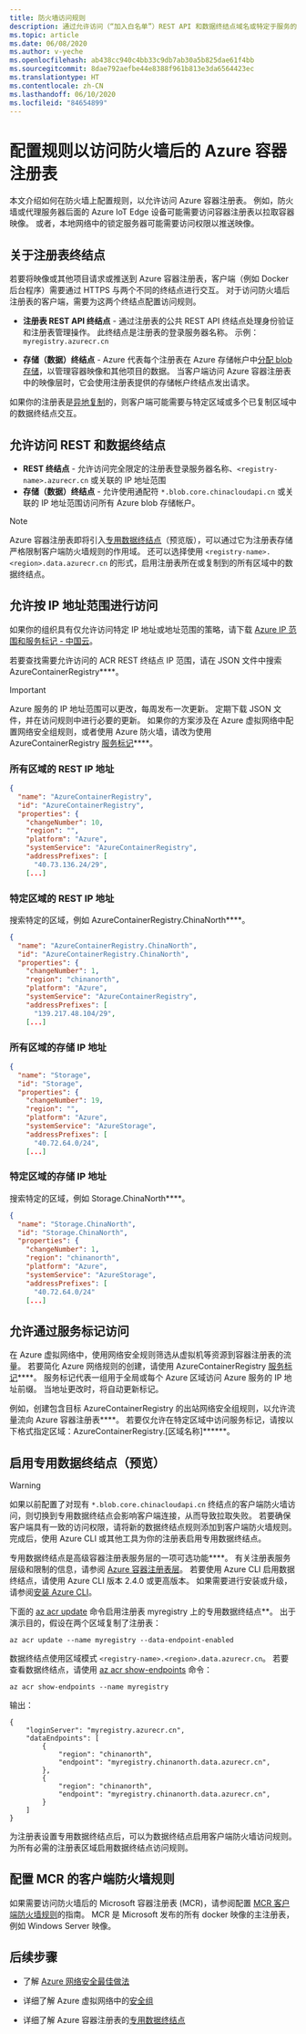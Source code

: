 ```yaml
---
title: 防火墙访问规则
description: 通过允许访问（“加入白名单”）REST API 和数据终结点域名或特定于服务的 IP 地址范围，来配置规则以访问防火墙后的 Azure 容器注册表。
ms.topic: article
ms.date: 06/08/2020
ms.author: v-yeche
ms.openlocfilehash: ab438cc940c4bb33c9db7ab30a5b825dae61f4bb
ms.sourcegitcommit: 8dae792aefbe44e8388f961b813e3da6564423ec
ms.translationtype: HT
ms.contentlocale: zh-CN
ms.lasthandoff: 06/10/2020
ms.locfileid: "84654899"
---
```

<!--Verified successfully-->
# <a name="configure-rules-to-access-an-azure-container-registry-behind-a-firewall"></a>配置规则以访问防火墙后的 Azure 容器注册表

本文介绍如何在防火墙上配置规则，以允许访问 Azure 容器注册表。 例如，防火墙或代理服务器后面的 Azure IoT Edge 设备可能需要访问容器注册表以拉取容器映像。 或者，本地网络中的锁定服务器可能需要访问权限以推送映像。

<!--Not Available on  [Configure Azure Private Link for an Azure container registry](container-registry-private-link.md)-->

## <a name="about-registry-endpoints"></a>关于注册表终结点

若要将映像或其他项目请求或推送到 Azure 容器注册表，客户端（例如 Docker 后台程序）需要通过 HTTPS 与两个不同的终结点进行交互。 对于访问防火墙后注册表的客户端，需要为这两个终结点配置访问规则。

* **注册表 REST API 终结点** - 通过注册表的公共 REST API 终结点处理身份验证和注册表管理操作。 此终结点是注册表的登录服务器名称。 示例： `myregistry.azurecr.cn`

* **存储（数据）终结点** - Azure 代表每个注册表在 Azure 存储帐户中[分配 blob 存储](container-registry-storage.md)，以管理容器映像和其他项目的数据。 当客户端访问 Azure 容器注册表中的映像层时，它会使用注册表提供的存储帐户终结点发出请求。

如果你的注册表是[异地复制](container-registry-geo-replication.md)的，则客户端可能需要与特定区域或多个已复制区域中的数据终结点交互。

## <a name="allow-access-to-rest-and-data-endpoints"></a>允许访问 REST 和数据终结点

* **REST 终结点** - 允许访问完全限定的注册表登录服务器名称、`<registry-name>.azurecr.cn` 或关联的 IP 地址范围
* **存储（数据）终结点** - 允许使用通配符 `*.blob.core.chinacloudapi.cn` 或关联的 IP 地址范围访问所有 Azure blob 存储帐户。

> [!NOTE]
> Azure 容器注册表即将引入[专用数据终结点](#enable-dedicated-data-endpoints-preview)（预览版），可以通过它为注册表存储严格限制客户端防火墙规则的作用域。 还可以选择使用 `<registry-name>.<region>.data.azurecr.cn` 的形式，启用注册表所在或复制到的所有区域中的数据终结点。

## <a name="allow-access-by-ip-address-range"></a>允许按 IP 地址范围进行访问

如果你的组织具有仅允许访问特定 IP 地址或地址范围的策略，请下载 [Azure IP 范围和服务标记 - 中国云](https://www.microsoft.com/download/confirmation.aspx?id=57062)。

若要查找需要允许访问的 ACR REST 终结点 IP 范围，请在 JSON 文件中搜索 AzureContainerRegistry****。

> [!IMPORTANT]
> Azure 服务的 IP 地址范围可以更改，每周发布一次更新。 定期下载 JSON 文件，并在访问规则中进行必要的更新。 如果你的方案涉及在 Azure 虚拟网络中配置网络安全组规则，或者使用 Azure 防火墙，请改为使用 AzureContainerRegistry [服务标记](#allow-access-by-service-tag)****。
>

### <a name="rest-ip-addresses-for-all-regions"></a>所有区域的 REST IP 地址

```json
{
  "name": "AzureContainerRegistry",
  "id": "AzureContainerRegistry",
  "properties": {
    "changeNumber": 10,
    "region": "",
    "platform": "Azure",
    "systemService": "AzureContainerRegistry",
    "addressPrefixes": [
      "40.73.136.24/29",
    [...]
```

<!--CORRECT ON 40.73.136.24/29-->


### <a name="rest-ip-addresses-for-a-specific-region"></a>特定区域的 REST IP 地址

搜索特定的区域，例如 AzureContainerRegistry.ChinaNorth****。

```json
{
  "name": "AzureContainerRegistry.ChinaNorth",
  "id": "AzureContainerRegistry.ChinaNorth",
  "properties": {
    "changeNumber": 1,
    "region": "chinanorth",
    "platform": "Azure",
    "systemService": "AzureContainerRegistry",
    "addressPrefixes": [
      "139.217.48.104/29",
    [...]
```
<!--CORRECT ON 139.217.48.104/29-->

### <a name="storage-ip-addresses-for-all-regions"></a>所有区域的存储 IP 地址

```json
{
  "name": "Storage",
  "id": "Storage",
  "properties": {
    "changeNumber": 19,
    "region": "",
    "platform": "Azure",
    "systemService": "AzureStorage",
    "addressPrefixes": [
      "40.72.64.0/24",
    [...]
```

<!--CORRECT ON 40.72.64.0/24-->

### <a name="storage-ip-addresses-for-specific-regions"></a>特定区域的存储 IP 地址

搜索特定的区域，例如 Storage.ChinaNorth****。

```json
{
  "name": "Storage.ChinaNorth",
  "id": "Storage.ChinaNorth",
  "properties": {
    "changeNumber": 1,
    "region": "chinanorth",
    "platform": "Azure",
    "systemService": "AzureStorage",
    "addressPrefixes": [
      "40.72.64.0/24"
    [...]
```

<!--CORRECT ON 40.72.64.0/24-->

## <a name="allow-access-by-service-tag"></a>允许通过服务标记访问

在 Azure 虚拟网络中，使用网络安全规则筛选从虚拟机等资源到容器注册表的流量。 若要简化 Azure 网络规则的创建，请使用 AzureContainerRegistry [服务标记](../virtual-network/security-overview.md#service-tags)****。 服务标记代表一组用于全局或每个 Azure 区域访问 Azure 服务的 IP 地址前缀。 当地址更改时，将自动更新标记。 

例如，创建包含目标 AzureContainerRegistry 的出站网络安全组规则，以允许流量流向 Azure 容器注册表****。 若要仅允许在特定区域中访问服务标记，请按以下格式指定区域：AzureContainerRegistry.[区域名称]******。

## <a name="enable-dedicated-data-endpoints-preview"></a>启用专用数据终结点（预览）

<!--Verified successfully-->

> [!WARNING]
> 如果以前配置了对现有 `*.blob.core.chinacloudapi.cn` 终结点的客户端防火墙访问，则切换到专用数据终结点会影响客户端连接，从而导致拉取失败。 若要确保客户端具有一致的访问权限，请将新的数据终结点规则添加到客户端防火墙规则。 完成后，使用 Azure CLI 或其他工具为你的注册表启用专用数据终结点。

专用数据终结点是高级容器注册表服务层的一项可选功能****。 有关注册表服务层级和限制的信息，请参阅 [Azure 容器注册表层](container-registry-skus.md)。 若要使用 Azure CLI 启用数据终结点，请使用 Azure CLI 版本 2.4.0 或更高版本。 如果需要进行安装或升级，请参阅[安装 Azure CLI](https://docs.azure.cn/cli/install-azure-cli?view=azure-cli-latest)。

下面的 [az acr update][az-acr-update] 命令启用注册表 myregistry 上的专用数据终结点**。 出于演示目的，假设在两个区域复制了注册表：

```azurecli
az acr update --name myregistry --data-endpoint-enabled
```

数据终结点使用区域模式 `<registry-name>.<region>.data.azurecr.cn`。 若要查看数据终结点，请使用 [az acr show-endpoints][az-acr-show-endpoints] 命令：

```azurecli
az acr show-endpoints --name myregistry
```

输出：

```
{
    "loginServer": "myregistry.azurecr.cn",
    "dataEndpoints": [
        {
            "region": "chinanorth",
            "endpoint": "myregistry.chinanorth.data.azurecr.cn",
        },
        {
            "region": "chinanorth",
            "endpoint": "myregistry.chinanorth.data.azurecr.cn",
        }
    ]
}
```

为注册表设置专用数据终结点后，可以为数据终结点启用客户端防火墙访问规则。 为所有必需的注册表区域启用数据终结点访问规则。

## <a name="configure-client-firewall-rules-for-mcr"></a>配置 MCR 的客户端防火墙规则

如果需要访问防火墙后的 Microsoft 容器注册表 (MCR)，请参阅配置 [MCR 客户端防火墙规则](https://github.com/microsoft/containerregistry/blob/master/client-firewall-rules.md)的指南。 MCR 是 Microsoft 发布的所有 docker 映像的主注册表，例如 Windows Server 映像。

<!--CORRECT ON Microsoft Container Registry (MCR)-->

## <a name="next-steps"></a>后续步骤

* 了解 [Azure 网络安全最佳做法](../security/fundamentals/network-best-practices.md)

* 详细了解 Azure 虚拟网络中的[安全组](/virtual-network/security-overview)

* 详细了解 Azure 容器注册表的[专用数据终结点](https://azure.microsoft.com/blog/azure-container-registry-mitigating-data-exfiltration-with-dedicated-data-endpoints/)

<!-- IMAGES -->

<!-- LINKS - External -->

<!-- LINKS - Internal -->

[az-acr-update]: https://docs.azure.cn/cli/acr?view=azure-cli-latest#az-acr-update
[az-acr-show-endpoints]: https://docs.azure.cn/cli/acr?view=azure-cli-latest#az-acr-show-endpoints

<!-- Update_Description: update meta properties, wording update, update link -->
